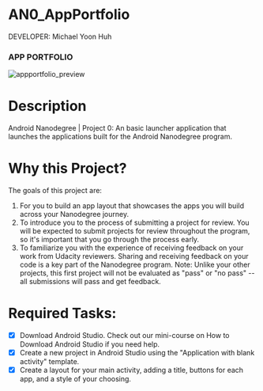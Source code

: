 AN0_AppPortfolio
================

DEVELOPER: Michael Yoon Huh

### APP PORTFOLIO
![appportfolio_preview](https://cloud.githubusercontent.com/assets/1645482/15803861/a8284ab2-2aa7-11e6-90b7-7c0b2ae646ed.png)

# Description

Android Nanodegree | Project 0: An basic launcher application that launches the applications built for the Android Nanodegree program.

# Why this Project?
  
The goals of this project are:
  
1. For you to build an app layout that showcases the apps you will build across your Nanodegree journey.
2. To introduce you to the process of submitting a project for review. You will be expected to submit projects for review throughout the program, so it's important that you go through the process early.
3. To familiarize you with the experience of receiving feedback on your work from Udacity reviewers. Sharing and receiving feedback on your code is a key part of the Nanodegree program. Note: Unlike your other projects, this first project will not be evaluated as "pass" or "no pass" -- all submissions will pass and get feedback. 

# Required Tasks:

- [x] Download Android Studio. Check out our mini-course on How to Download Android Studio if you need help.
- [x] Create a new project in Android Studio using the "Application with blank activity" template.
- [x] Create a layout for your main activity, adding a title, buttons for each app, and a style of your choosing.